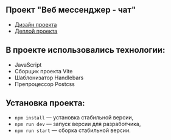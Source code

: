 ## Проект "Веб мессенджер - чат"

- [Дизайн проекта](https://www.figma.com/file/FPyAW8jihuiXlV6zWTJ87t/chat-messenger?type=design&t=jDGxwHilHoeAmoeC-6)
- [Деплой проекта](https://sparkly-mermaid-917361.netlify.app/)

## В проекте использовались технологии:

- JavaScript
- Сборщик проекта Vite
- Шаблонизатор Handlebars
- Препроцессор Postcss

## Установка проекта:

- `npm install` — установка стабильной версии,
- `npm run dev` — запуск версии для разработчика,
- `npm run start` — сборка стабильной версии.
